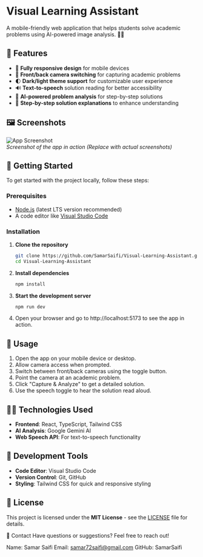 # Visual Learning Assistant

A mobile-friendly web application that helps students solve academic problems using AI-powered image analysis. 📱🤖

## 🚀 Features

- 📱 **Fully responsive design** for mobile devices
- 📸 **Front/back camera switching** for capturing academic problems
- 🌓 **Dark/light theme support** for customizable user experience
- 🔊 **Text-to-speech** solution reading for better accessibility
- 🤖 **AI-powered problem analysis** for step-by-step solutions
- 📝 **Step-by-step solution explanations** to enhance understanding

## 🖼️ Screenshots

![App Screenshot](https://via.placeholder.com/500x300.png)  
_Screenshot of the app in action (Replace with actual screenshots)_

## 🏁 Getting Started

To get started with the project locally, follow these steps:

### Prerequisites

- [Node.js](https://nodejs.org/) (latest LTS version recommended)
- A code editor like [Visual Studio Code](https://code.visualstudio.com/)

### Installation

1. **Clone the repository**
   ```bash
   git clone https://github.com/SamarSaifi/Visual-Learning-Assistant.git
   cd Visual-Learning-Assistant
   ```

2. **Install dependencies**
   ```bash
   npm install
   ```

3. **Start the development server**
   ```bash
   npm run dev
   ```

4. Open your browser and go to http://localhost:5173 to see the app in action.


## 📖 Usage

1. Open the app on your mobile device or desktop.
2. Allow camera access when prompted.
3. Switch between front/back cameras using the toggle button.
4. Point the camera at an academic problem.
5. Click "Capture & Analyze" to get a detailed solution.
6. Use the speech toggle to hear the solution read aloud.

## 🧑‍💻 Technologies Used

- **Frontend**: React, TypeScript, Tailwind CSS
- **AI Analysis**: Google Gemini AI
- **Web Speech API**: For text-to-speech functionality

## 🔧 Development Tools

- **Code Editor**: Visual Studio Code
- **Version Control**: Git, GitHub
- **Styling**: Tailwind CSS for quick and responsive styling

## 🚨 License

This project is licensed under the **MIT License** - see the [LICENSE](LICENSE) file for details.


📨 Contact
Have questions or suggestions? Feel free to reach out!

Name: Samar Saifi
Email: samar72saifi@gmail.com
GitHub: SamarSaifi

